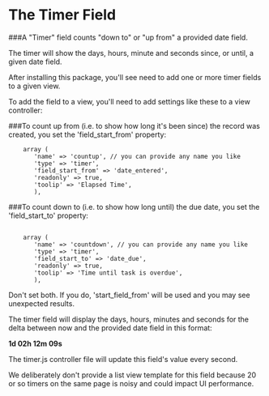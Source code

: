 # The Timer Field

###A "Timer" field counts "down to" or "up from" a provided date field.

The timer will show the days, hours, minute and seconds since, or until, a given date field. 

After installing this package, you'll see need to add one or more timer fields to a given view. 

To add the field to a view, you'll need to add settings like these to a view controller:

###To count up from (i.e. to show how long it's been since) the record was created, you set the 'field_start_from' property:
```
    array (
       'name' => 'countup', // you can provide any name you like
       'type' => 'timer',
       'field_start_from' => 'date_entered',
       'readonly' => true,
       'toolip' => 'Elapsed Time',
       ),
```
###To count down to (i.e. to show how long until) the due date, you set the 'field_start_to' property:
```

    array (
       'name' => 'countdown', // you can provide any name you like
       'type' => 'timer',
       'field_start_to' => 'date_due',
       'readonly' => true,
       'toolip' => 'Time until task is overdue',
       ),
```

Don't set both. If you do, 'start_field_from' will be used and you may see unexpected results.

The timer field will display the days, hours, minutes and seconds for the delta between now and the provided date field in this format:

**1d 02h 12m 09s**

The timer.js controller file will update this field's value every second.

We deliberately don't provide a list view template for this field because 20 or so timers on the same page is noisy and could impact UI performance.

